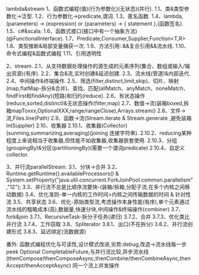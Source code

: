 lambda&stream
1、函数式编程(值)(行为参数化)(无状态)(并行).
    1.1、类&类型参数化->泛型.
    1.2、行为参数化->predicate,谓词.
    1.3、匿名函数.
    1.4、lambda,(parameters) -> (expression) or (parameters) -> { statement },(函数签名).
    1.5、c#&scala.
    1.6、函数式接口(接口中有一个抽象方法)(@FunctionalInterface).
    1.7、Predicate<T>,Consumer<T>,Supplier<T>,Function<T,R>
    1.8、类型推断&局部变量捕获一次.
    1.9、方法引用::&&复合引用&&流水线.
    1.10、命令式编程&函数式编程
    1.11、引用透明性
        
2、stream.
    2.1、从支持数据处理操作的源生成的元素序列(集合、数组或输入/输出资源)(有序).
    2.2、集合&流,实时创建&延迟创建.
    2.3、流水线(管道)&内部迭代.
    2.4、中间操作&终端操作.
    2.5、筛选(filter,distinct,limit,skip)、切片、映射(map,flatMap-拆分&合并)、查找、匹配(allMatch、anyMatch、noneMatch、findFirst和findAny)(短路)和归约(reduce).
    2.6、有状态操作(reduce,sorted,distinct)&无状态操作(filter,map)
    2.7、数值->流(装箱boxed,拆箱mapToxxx,OptionalXXX,range/rangeClose),Arrays.stream()
    2.8、文件->流,Files.line(Path)
    2.9、函数->流(Stream.iterate & Stream.generate ,避免装箱IntSupplier)
    2.10、收集器
        2.10.1、收集器(Collector)(sunming,summarizing,averaging)(joining 连接字符串).
        2.10.2、reducing某种程度上来说相当于收集器,但性能不如收集器,收集器嵌套使用.
        2.10.3、分组(groupingBy)&分区(partitioningBy)(需要一个谓词predicate)
        2.10.4、自定义collector.

3、并行流parallelStream.
    3.1、分块->合并
    3.2、Runtime.getRuntime().availableProcessors() & System.setProperty("java.util.concurrent.ForkJoinPool.common.parallelism","12");
    3.3、并行流不总是比顺序流要快-(装箱/拆箱,分配子流,在多个内核之间移动数据)
    3.4、优化准则-单一内核的工作时间>内核之间传输数据的时间 & 针对性流
    3.5、共享状态
    3.6、优化-原始类型流,考虑操作本身性能(有序),单个元素通过流水线的粗略成本(高),数据量,快速分块,中间操作&终端操作(combiner)
    3.7、fork&join
        3.7.1、RecursiveTask<R>-拆分子任务(递归)
        3.7.2、合并
        3.7.3、优化类比并行流
        3.7.4、工作窃取
    3.8、Spliterator
        3.8.1、出口(不在拆分)
        3.8.2、并行流创建形式
        3.8.3、延迟绑定(流数据源)
        
番外:
    函数式编程优化与可读性,设计模式改进,劣势:debug,改造->流水线每一步peek
    Optional<T>
    CompletableFuture,与并行流比较,异步流水线(thenCompose/thenComposeAsync,thenCombine/thenCombineAsync,thenAccept/thenAcceptAsync)
    同一个流上并发操作
    

